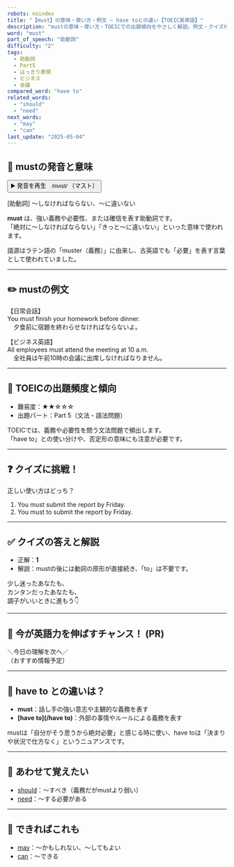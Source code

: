 ```yaml
---
robots: noindex
title: "【must】の意味・使い方・例文 ― have toとの違い【TOEIC英単語】"
description: "mustの意味・使い方・TOEICでの出題傾向をやさしく解説。例文・クイズ付きでhave toとの違いもわかりやすく学べます。"
word: "must"
part_of_speech: "助動詞"
difficulty: "2"
tags:
  - 助動詞
  - Part5
  - はっきり表現
  - ビジネス
  - 会議
compared_word: "have to"
related_words:
  - "should"
  - "need"
next_words:
  - "may"
  - "can"
last_update: "2025-05-04"
---
```


## 🔰 mustの発音と意味

<button class="play-audio" onclick="playTTS('must')">
  <span class="play-audio-main">
    ▶️ 発音を再生　/mʌst/
  </span>
  <span class="play-audio-sub">
    （マスト）
  </span>
</button>

[助動詞] ～しなければならない、～に違いない

**must** は、強い義務や必要性、または確信を表す助動詞です。  
「絶対に～しなければならない」「きっと～に違いない」といった意味で使われます。

語源はラテン語の「muster（義務）」に由来し、古英語でも「必要」を表す言葉として使われていました。

---

## ✏️ mustの例文

【日常会話】  
You must finish your homework before dinner.  
　夕食前に宿題を終わらせなければならないよ。

【ビジネス英語】  
All employees must attend the meeting at 10 a.m.  
　全社員は午前10時の会議に出席しなければなりません。

---

## 🎯 TOEICの出題頻度と傾向

- 難易度：★★☆☆☆
- 出題パート：Part 5（文法・語法問題）

TOEICでは、義務や必要性を問う文法問題で頻出します。  
「have to」との使い分けや、否定形の意味にも注意が必要です。

---

## ❓ クイズに挑戦！

正しい使い方はどっち？

1. You must submit the report by Friday.  
2. You must to submit the report by Friday.

---

## ✅ クイズの答えと解説

- 正解：**1**
- 解説：mustの後には動詞の原形が直接続き、「to」は不要です。

少し迷ったあなたも、  
カンタンだったあなたも、  
調子がいいときに進もう👇️

---

## 🚀 今が英語力を伸ばすチャンス！ (PR)

<div class="info-center">
＼今日の理解を次へ／<br>  
（おすすめ情報予定）
</div>

---

## 🤔  have to との違いは？

- **must**：話し手の強い意志や主観的な義務を表す
- **[have to](/have to)**：外部の事情やルールによる義務を表す

mustは「自分がそう思うから絶対必要」と感じる時に使い、have toは「決まりや状況で仕方なく」というニュアンスです。

---

## 🧩 あわせて覚えたい

- [should](/word/should/)：～すべき（義務だがmustより弱い）
- [need](/word/need/)：～する必要がある

---

## 📖 できればこれも

- [may](/word/may/)：～かもしれない、～してもよい
- [can](/word/can/)：～できる

<!-- cvid: aid19_bid45 -->
